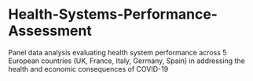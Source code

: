 # Health-Systems-Performance-Assessment
Panel data analysis evaluating health system performance across 5 European countries (UK, France, Italy, Germany, Spain) in addressing the health and economic consequences of COVID-19
